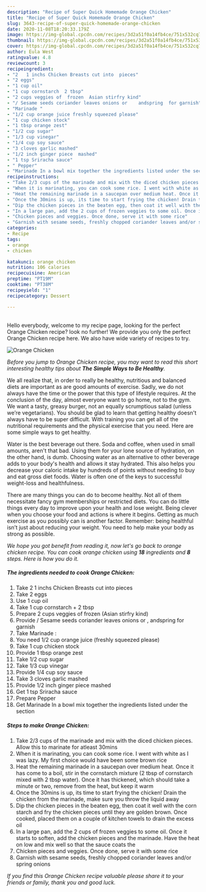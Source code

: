 ```yaml
---
description: "Recipe of Super Quick Homemade Orange Chicken"
title: "Recipe of Super Quick Homemade Orange Chicken"
slug: 3643-recipe-of-super-quick-homemade-orange-chicken
date: 2020-11-08T18:20:33.179Z
image: https://img-global.cpcdn.com/recipes/3d2a51f0a14fb4ce/751x532cq70/orange-chicken-recipe-main-photo.jpg
thumbnail: https://img-global.cpcdn.com/recipes/3d2a51f0a14fb4ce/751x532cq70/orange-chicken-recipe-main-photo.jpg
cover: https://img-global.cpcdn.com/recipes/3d2a51f0a14fb4ce/751x532cq70/orange-chicken-recipe-main-photo.jpg
author: Eula West
ratingvalue: 4.8
reviewcount: 3
recipeingredient:
- "2   1 inchs Chicken Breasts cut into  pieces"
- "2 eggs"
- "1 cup oil"
- "1 cup cornstarch  2 tbsp"
- "2 cups veggies of  frozen  Asian stirfry kind"
- "/ Sesame seeds coriander leaves onions or    andspring  for garnish"
- "Marinade "
- "1/2 cup orange juice freshly squeezed please"
- "1 cup chicken stock"
- "1 tbsp orange zest"
- "1/2 cup sugar"
- "1/3 cup vinegar"
- "1/4 cup soy sauce"
- "3 cloves garlic mashed"
- "1/2 inch ginger piece  mashed"
- "1 tsp Sriracha sauce"
- " Pepper"
- "Marinade In a bowl mix together the ingredients listed under the section"
recipeinstructions:
- "Take 2/3 cups of the marinade and mix with the diced chicken pieces. Allow this to marinate for atleast 30mins"
- "When it is marinating, you can cook some rice. I went with white as I was lazy. My first choice would have been some brown rice"
- "Heat the remaining marinade in a saucepan over medium heat. Once it has come to a boil, stir in the cornstarch mixture (2 tbsp of cornstarch mixed with 2 tbsp water). Once it has thickened, which should take a minute or two, remove from the heat, but keep it warm"
- "Once the 30mins is up, its time to start frying the chicken! Drain the chicken from the marinade, make sure you throw the liquid away"
- "Dip the chicken pieces in the beaten egg, then coat it well with the corn starch and fry the chicken pieces until they are golden brown. Once cooked, placed them on a couple of kitchen towels to drain the excess oil"
- "In a large pan, add the 2 cups of frozen veggies to some oil. Once it starts to soften, add the chicken pieces and the marinade. Have the heat on low and mix well so that the sauce coats the"
- "Chicken pieces and veggies. Once done, serve it with some rice"
- "Garnish with sesame seeds, freshly chopped coriander leaves and/or spring onions"
categories:
- Recipe
tags:
- orange
- chicken

katakunci: orange chicken 
nutrition: 106 calories
recipecuisine: American
preptime: "PT19M"
cooktime: "PT38M"
recipeyield: "1"
recipecategory: Dessert

---
```

<br>
Hello everybody, welcome to my recipe page, looking for the perfect Orange Chicken recipe? look no further! We provide you only the perfect Orange Chicken recipe here. We also have wide variety of recipes to try.
<br>


![Orange Chicken](https://img-global.cpcdn.com/recipes/3d2a51f0a14fb4ce/751x532cq70/orange-chicken-recipe-main-photo.jpg)

<i>Before you jump to Orange Chicken recipe, you may want to read this short interesting healthy tips about <strong>The Simple Ways to Be Healthy</strong>.</i>

We all realize that, in order to really be healthy, nutritious and balanced diets are important as are good amounts of exercise. Sadly, we do not always have the time or the power that this type of lifestyle requires. At the conclusion of the day, almost everyone want to go home, not to the gym. We want a tasty, greasy burger, not an equally scrumptious salad (unless we’re vegetarians). You should be glad to learn that getting healthy doesn't always have to be super difficult. With training you can get all of the nutritional requirements and the physical exercise that you need. Here are some simple ways to get healthy.

Water is the best beverage out there. Soda and coffee, when used in small amounts, aren't that bad. Using them for your lone source of hydration, on the other hand, is dumb. Choosing water as an alternative to other beverage adds to your body's health and allows it stay hydrated. This also helps you decrease your caloric intake by hundreds of points without needing to buy and eat gross diet foods. Water is often one of the keys to successful weight-loss and healthfulness.

There are many things you can do to become healthy. Not all of them necessitate fancy gym memberships or restricted diets. You can do little things every day to improve upon your health and lose weight. Being clever when you choose your food and actions is where it begins. Getting as much exercise as you possibly can is another factor. Remember: being healthful isn’t just about reducing your weight. You need to help make your body as strong as possible. 


<i>We hope you got benefit from reading it, now let's go back to orange chicken recipe. You can cook orange chicken using <strong>18</strong> ingredients and <strong>8</strong> steps. Here is how you do it.
</i>

##### The ingredients needed to cook Orange Chicken:

1. Take 2   1 inchs Chicken Breasts cut into  pieces
1. Take 2 eggs
1. Use 1 cup oil
1. Take 1 cup cornstarch + 2 tbsp
1. Prepare 2 cups veggies of  frozen  (Asian stirfry kind)
1. Provide / Sesame seeds coriander leaves onions or  ,  andspring  for garnish
1. Take Marinade :
1. You need 1/2 cup orange juice (freshly squeezed please)
1. Take 1 cup chicken stock
1. Provide 1 tbsp orange zest
1. Take 1/2 cup sugar
1. Take 1/3 cup vinegar
1. Provide 1/4 cup soy sauce
1. Take 3 cloves garlic mashed
1. Provide 1/2 inch ginger piece  mashed
1. Get 1 tsp Sriracha sauce
1. Prepare  Pepper
1. Get Marinade In a bowl mix together the ingredients listed under the section


##### Steps to make Orange Chicken:

1. Take 2/3 cups of the marinade and mix with the diced chicken pieces. Allow this to marinate for atleast 30mins
1. When it is marinating, you can cook some rice. I went with white as I was lazy. My first choice would have been some brown rice
1. Heat the remaining marinade in a saucepan over medium heat. Once it has come to a boil, stir in the cornstarch mixture (2 tbsp of cornstarch mixed with 2 tbsp water). Once it has thickened, which should take a minute or two, remove from the heat, but keep it warm
1. Once the 30mins is up, its time to start frying the chicken! Drain the chicken from the marinade, make sure you throw the liquid away
1. Dip the chicken pieces in the beaten egg, then coat it well with the corn starch and fry the chicken pieces until they are golden brown. Once cooked, placed them on a couple of kitchen towels to drain the excess oil
1. In a large pan, add the 2 cups of frozen veggies to some oil. Once it starts to soften, add the chicken pieces and the marinade. Have the heat on low and mix well so that the sauce coats the
1. Chicken pieces and veggies. Once done, serve it with some rice
1. Garnish with sesame seeds, freshly chopped coriander leaves and/or spring onions


<i>If you find this Orange Chicken recipe valuable please share it to your friends or family, thank you and good luck.</i>
